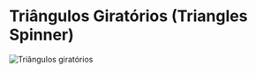 # Triângulos Giratórios (Triangles Spinner)

![Triângulos giratórios](https://github.com/Dev-Anderson/testFrontEnd/blob/master/TrianglesSpinner/TriangulosGiratorios.gif)